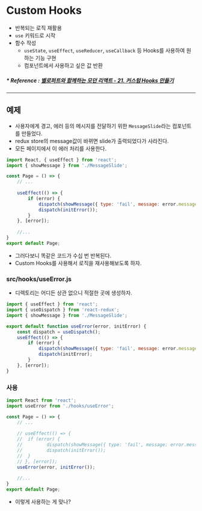 # Custom Hooks
- 반복되는 로직 재활용
- `use` 키워드로 시작
- 함수 작성
  - `useState`, `useEffect`, `useReducer`, `useCallback` 등 Hooks를 사용하여 원하는 기능 구현
  - 컴포넌트에서 사용하고 싶은 값 반환

##### * Reference : [벨로퍼트와 함께하는 모던 리액트 - 21. 커스텀 Hooks 만들기](https://react.vlpt.us/basic/21-custom-hook.html)

---

## 예제
- 사용자에게 경고, 에러 등의 메시지를 전달하기 위한 `MessageSlide`라는 컴포넌트를 만들었다.
- redux store의 message값이 바뀌면 slide가 출력되었다가 사라진다.
- 모든 페이지에서 이 에러 처리를 사용한다.
```jsx
import React, { useEffect } from 'react';
import { showMessage } from './MessageSlide';

const Page = () => {
    // ...
    
    useEffect(() => {
    	if (error) {
            dispatch(showMessage({ type: 'fail', message: error.message }));
            dispatch(initError());
    	}
    }, [error]);
    
    //...
}
export default Page;
```
- 그러다보니 똑같은 코드가 수십 번 반복된다.
- Custom Hooks를 사용해서 로직을 재사용해보도록 하자.

### src/hooks/useError.js 
- 디렉토리는 어디든 상관 없으니 적절한 곳에 생성하자.
```jsx
import { useEffect } from 'react';
import { useDispatch } from 'react-redux';
import { showMessage } from './MessageSlide';

export default function useError(error, initError) {
    const dispatch = useDispatch();
    useEffect(() => {
        if (error) {
            dispatch(showMessage({ type: 'fail', message: error.message }));
	        dispatch(initError);
        }
    }, [error]);
}
```
### 사용
```jsx
import React from 'react';
import useError from './hooks/useError';

const Page = () => {
    // ...
    
    // useEffect(() => {
    // 	if (error) {
    //         dispatch(showMessage({ type: 'fail', message: error.message }));
    //         dispatch(initError());
    // 	}
    // }, [error]);
    useError(error, initError());
    
    //...
}
export default Page;
```
- 이렇게 사용하는 게 맞나?
